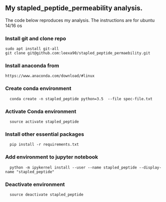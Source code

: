 ## My stapled_peptide_permeability analysis. 
The code below reproduces my analysis. The instructions are for ubuntu  14/16 os

### Install git and clone repo
```
sudo apt install git-all
git clone git@github.com:leexa90/stapled_peptide_permaebility.git
```

### Install anaconda from 
```
https://www.anaconda.com/download/#linux
```

### Create conda environment 
```
  conda create -n stapled_peptide python=3.5  --file spec-file.txt
```

### Activate Conda environment
```
  source activate stapled_peptide
```

### Install other essential packages
```
  pip install -r requirements.txt
```

### Add environment to jupyter notebook
```
  python -m ipykernel install --user --name stapled_peptide --display-name "stapled_peptide"
```

### Deactivate environment
```
  source deactivate stapled_peptide
```
